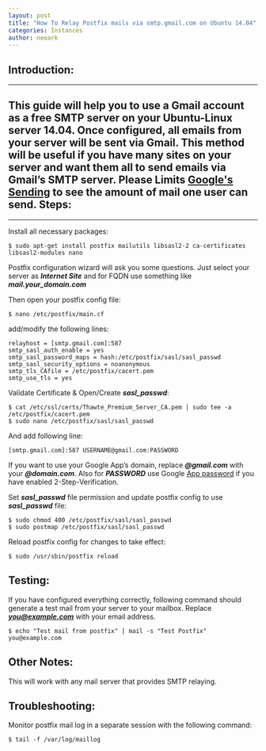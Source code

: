 ```yaml
---
layout: post
title: "How To Relay Postfix mails via smtp.gmail.com on Ubuntu 14.04"
categories: Instances
author: neoark
---
```

**Introduction**:
-------------
--------------------------------------
This guide will help you to use a Gmail account as a free SMTP server on your Ubuntu-Linux server 14.04. Once configured, all emails from your server will be sent via Gmail. This method will be useful if you have many sites on your server and want them all to send emails via Gmail’s SMTP server. Please  Limits [Google's Sending](https://support.google.com/a/answer/166852?hl=en) to see the amount of mail one user can send.
**Steps:**
-------
-------------------------------------------
Install all necessary packages:

    $ sudo apt-get install postfix mailutils libsasl2-2 ca-certificates libsasl2-modules nano

Postfix configuration wizard will ask you some questions. Just select your server as ***Internet Site*** and for FQDN use something like ***mail.your_domain.com***

Then open your postfix config file:

    $ nano /etc/postfix/main.cf

add/modify the following lines:

    relayhost = [smtp.gmail.com]:587
    smtp_sasl_auth_enable = yes
    smtp_sasl_password_maps = hash:/etc/postfix/sasl/sasl_passwd
    smtp_sasl_security_options = noanonymous
    smtp_tls_CAfile = /etc/postfix/cacert.pem
    smtp_use_tls = yes

Validate Certificate & Open/Create ***sasl_passwd***:

    $ cat /etc/ssl/certs/Thawte_Premium_Server_CA.pem | sudo tee -a /etc/postfix/cacert.pem 
    $ sudo nano /etc/postfix/sasl/sasl_passwd

And add following line:

    [smtp.gmail.com]:587 USERNAME@gmail.com:PASSWORD

If you want to use your Google App’s domain, replace ***@gmail.com*** with your ***@domain.com***. Also for ***PASSWORD*** use Google [App password](https://support.google.com/accounts/answer/185833?hl=en) if you have enabled 2-Step-Verification. 

Set ***sasl_passwd*** file permission and update postfix config to use ***sasl_passwd*** file:

    $ sudo chmod 400 /etc/postfix/sasl/sasl_passwd
    $ sudo postmap /etc/postfix/sasl/sasl_passwd
Reload postfix config for changes to take effect:

    $ sudo /usr/sbin/postfix reload

Testing:
--------
If you have configured everything correctly, following command should generate a test mail from your server to your mailbox. Replace ***you@example.com*** with your email address.

    $ echo "Test mail from postfix" | mail -s "Test Postfix" you@example.com

Other Notes:
------------
This will work with any mail server that provides SMTP relaying. 

Troubleshooting:
---------------
Monitor postfix mail log in a separate session with the following command:

    $ tail -f /var/log/maillog
